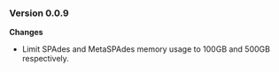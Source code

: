 ### Version 0.0.9
__Changes__
- Limit SPAdes and MetaSPAdes memory usage to 100GB and 500GB respectively.
